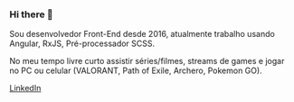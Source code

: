 ### Hi there 👋

Sou desenvolvedor Front-End desde 2016, atualmente trabalho usando Angular, RxJS, Pré-processador SCSS.

No meu tempo livre curto assistir séries/filmes, streams de games e jogar no PC ou celular (VALORANT, Path of Exile, Archero, Pokemon GO).

[LinkedIn](https://www.linkedin.com/in/paulopereiradosanjos/)

<!--
**panjosbr/panjosbr** is a ✨ _special_ ✨ repository because its `README.md` (this file) appears on your GitHub profile.

Here are some ideas to get you started:

- 🔭 I’m currently working on ...
- 🌱 I’m currently learning ...
- 👯 I’m looking to collaborate on ...
- 🤔 I’m looking for help with ...
- 💬 Ask me about ...
- 📫 How to reach me: ...
- 😄 Pronouns: ...
- ⚡ Fun fact: ...
-->

